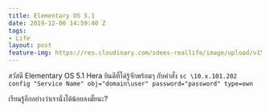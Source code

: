 ```yaml
---
title: Elementary OS 5.1
date: 2019-12-06 14:59:40 Z
tags:
- Life
layout: post
feature-img: https://res.cloudinary.com/sdees-reallife/image/upload/v1555658919/sample_feature_img.png
---
```


สวัสดี Elementary OS 5.1 Hera ยินดีที่ได้รู้จักพร้อมๆ กับคำสั่ง `sc \10.x.101.202 config "Service Name" obj="domain\user" password="password" type=own`

<i class="fa fa-child" style="color:plum"></i>

เรียนรู้อีกอย่างว่าเรานั่งได้น้อยลงมั๊ยนะ?
